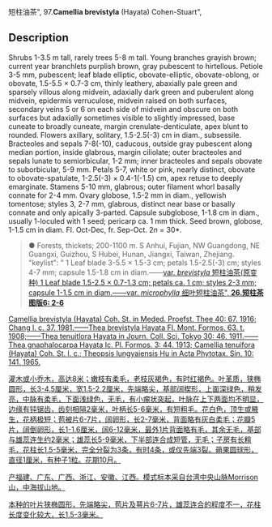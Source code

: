 短柱油茶",
97.**Camellia brevistyla** (Hayata) Cohen-Stuart",

## Description
Shrubs 1-3.5 m tall, rarely trees 5-8 m tall. Young branches grayish brown; current year branchlets purplish brown, gray pubescent to hirtellous. Petiole 3-5 mm, pubescent; leaf blade elliptic, obovate-elliptic, obovate-oblong, or obovate, 1.5-5.5 × 0.7-3 cm, thinly leathery, abaxially pale green and sparsely villous along midvein, adaxially dark green and puberulent along midvein, epidermis verruculose, midvein raised on both surfaces, secondary veins 5 or 6 on each side of midvein and obscure on both surfaces but adaxially sometimes visible to slightly impressed, base cuneate to broadly cuneate, margin crenulate-denticulate, apex blunt to rounded. Flowers axillary, solitary, 1.5-2.5(-3) cm in diam., subsessile. Bracteoles and sepals 7-8(-10), caducous, outside gray pubescent along median portion, inside glabrous, margin ciliolate; outer bracteoles and sepals lunate to semiorbicular, 1-2 mm; inner bracteoles and sepals obovate to suborbicular, 5-9 mm. Petals 5-7, white or pink, nearly distinct, obovate to obovate-spatulate, 1-2.5(-3) × 0.4-1(-1.5) cm, apex retuse to deeply emarginate. Stamens 5-10 mm, glabrous; outer filament whorl basally connate for 2-4 mm. Ovary globose, 1.5-2 mm in diam., yellowish tomentose; styles 3, 2-7 mm, glabrous, distinct near base or basally connate and only apically 3-parted. Capsule subglobose, 1-1.8 cm in diam., usually 1-loculed with 1 seed; pericarp ca. 1 mm thick. Seed brown, globose, 1-1.5 cm in diam. Fl. Oct-Dec, fr. Sep-Oct. 2*n* = 30*.

> ●  Forests, thickets; 200-1100 m. S Anhui, Fujian, NW Guangdong, NE Guangxi, Guizhou, S Hubei, Hunan, Jiangxi, Taiwan, Zhejiang.
  "keylist": "
1 Leaf blade 3-5.5 × 1.5-3 cm; petals 1.5-2.5(-3) cm; styles 4-7 mm; capsule 1.5-1.8 cm in diam.——<a href='/info/Camellia brevistyla var. brevistyla?t=foc'>var. *brevistyla* 短柱油茶(原变种)
1 Leaf blade 1.5-2.5 × 0.7-1.3 cm; petals ca. 1 cm; styles 2-3 mm; capsule 1-1.5 cm in diam.——<a href='/info/Camellia brevistyla var. microphylla?t=foc'>var. *microphylla* 细叶短柱油茶",
**26.短柱茶 图版6: 2-6**

Camellia brevistyla (Hayata) Coh. St. in Meded. Proefst. Thee 40: 67. 1916; Chang l. c. 37. 1981.——Thea brevistyla Hayata Fl. Mont. Formos. 63. t. 1908;——Thea tenuitlora Hayata in Journ. Coll. Sci. Tokyo 30: 46. 1911.——Thea gnaphalocarpa Hayata Ic. Pl. Formos. 3: 44. 1913; Camellia tenuifora (Hayata) Coh. St. l. c.; Theopsis lungyaiensis Hu in Acta Phytotax. Sin. 10: 141. 1965.

灌木或小乔木，高达8米；嫩枝有柔毛，老枝灰褐色，有时红褐色。叶革质，狭椭圆形，长3-4.5厘米，宽1.5-2.2厘米，先端略尖，基部阔楔形，上面深绿色，稍发亮，中脉有柔毛，下面浅绿色，无毛，有小瘤状突起，叶脉在上下两面均不明显，边缘有钝锯齿，齿刻相隔2毫米，叶柄长5-6毫米，有短粗毛。花白色，顶生或腋生，花柄极短；苞被片6-7片，阔卵形，长2-7毫米，背面略有灰白柔毛；花瓣5片，阔倒卵形，长1-1.6厘米，阔6-12毫米，最外1片背面略有毛，其余无毛，基部与雄蕊连生约2毫米；雄蕊长5-9毫米，下半部连合成短管，无毛；子房有长粗毛，花柱长1.5-5毫米，完全分裂为3条，有时4条，或仅先端3裂。蒴果圆球形，直径1厘米，有种子1粒。花期10月。

产福建、广东、广西、浙江、安徽、江西。模式标本采自台湾中央山脉Morrison山，中海拔山地。

本种的叶片狭椭圆形，先端略尖，苞片及萼片6-7片，雄蕊连合的程度不一，花柱长度变化较大，长1.5-3毫米。
